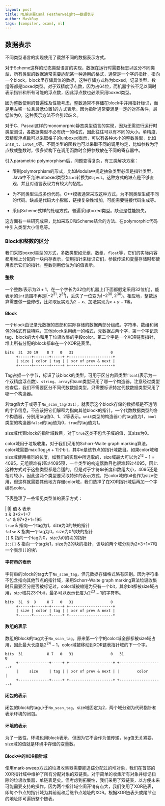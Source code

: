 ```yaml
---
layout: post
title: ML编译器Caml Featherweight——数据表示
author: MaskRay
tags: [compiler, ocaml, ml]
---
```


## 数据表示

不同类型语言的实现使用了截然不同的数据表示方式。

对于Scheme这样的动态类型语言的实现，数据在运行时需要标志以区分不同类型，所有类型的数据通常需要适配某一种通用的格式，通常是一个字的指针，指向一个block，block里存储具体的数据，这种存储方式称为boxed，记录类型、数组等都是boxed类型。对于双精度浮点数，因为占64位，而机器字长不足以同时表示指针和所有可能的浮点数，因此浮点数也必须采用boxed类型。

因为整数使用的普遍性及性能考虑，整数通常不存储在block中并用指针标识，而是用左移一位且最低位置1的方式表示。因为指针通常要满足一定的对齐条件，最低位为0，这种表示方法不会引起歧义。

对于C、Pascal这样的monomorphic静态类型语言的实现，因为无需进行运行时类型测试，各数据类型不必有统一的格式，因此往往可以有不同的大小。单精度、双精度浮点数可以采取格子的unboxed表示，可以有各种大小的整数类型，比如`int8_t`、`int64_t`等。不同类型的函数也可以采取不同的调用约定，比如参数为浮点数或整数时，很多架构下在调用函数时会把参数放在不同的寄存器中。

引入parametric polymorphism后，问题变得复杂，有三类解决方案：

-   限制polymorphism的形式，比如Modula中规定抽象类型必须是指针类型，Java中不允许unboxed类型如`int`转换为`Object`。这种方式的缺点是不够直观，并且对语言表现力有较大的牺牲。

-   为不同类型生成多份代码。C++模板通常采取这种方式，为不同类型生成不同的代码。缺点是代码大小膨胀，链接复杂性增加，可能需要链接代码生成等。

-   采用Scheme式样的处理方式。普遍采用boxed类型。缺点是性能损失。

这方面有一些研究成果，比如采取C和Scheme结合的方法、在polymorphic代码中引入类型大小信息等。

### Block和整数的区分

我们采取boxed类型的方式，多数类型如元组、数组、`float`等，它们的实际内容都用堆上分配的一块内存表示，使用指针来标识它们，参数传递和变量存储时都使用表示它们的指针。整数则用低位为1的值表示。

#### 整数

一个整数$i$表示为$2i+1$，在一个字长为32位的机器上(下面都假定采用32位机)，能表示的`int`范围不再是$[-2^{31},2^{31})$，丢失了一位变为$[-2^{30},2^{30})$。相应地，整数运算需要做一些修改，比如取反实现为$2-x$、加法实现为$x+y-1$等。

#### Block

一个block由记录元数据的首部和实际存储的数据两部分组成。字符串、数组和闭包的格式有些特殊，其他block采用统一的格式，元数据占两个字，第一个字记录tag、block的大小和用于垃圾收集的字段color。第二个字是一个XOR链表指针，堆上所有分配的block都串在一个XOR链表里。

    bits  31  20 19    8 7   0   31                 0
         +------+-------+-----+ +--------------------+
         | size | color | tag | | xor of prev & next |
         +------+-------+-----+ +--------------------+

Tag占据一个字节，标识了该block的类型，可用于区分内置类型`float`(表示为一个双精度浮点数)、`string`、`array`和sum类型采用了哪一个构造器。注意经过类型检查后，我们不需要区分不同代数数据类型，只需要标识特定代数数据类型采用了哪一个构造器。

若tag值大于或等于`No_scan_tag(251)`，就表示这个block存储的数据都是不透明的字节信息，不应该把它们解释为指向其他block的指针。一个代数数据类型的各个构造器，分别用tag值0、1、2等表示。`unit`类型的构造器`()`的tag值为1，`bool`类型的构造器`false`的tag值为0，`true`的tag值为1。

size域代表block的指针域数目，对于`true`这类不包含子域的值，其size为0。

color域用于垃圾收集，对于我们采用的Schorr-Waite graph marking算法，color域需要$\max\lceil\log_2{n+1}\rceil$个bit，其中$n$是该节点的指针域数目。如果color域和size域使用相同的长度，如我们的实现中所选取的，size域最大可以为$2^{12}-1=4095$。元组很难有超过4095项，一个类型的构造器数目也很难超过4095，因此这种方式对于这些类型都是合适的。但是对于字符串长度和数组大小，4095还是相对较小，因此这两个类型要采取特殊的表示方式，把color域的bit也作为size使用，但这样就需要其他地方存储color域，我们选择了在XOR指针域后再加一个字编码color。

下表整理了一些常见类型值的表示方式：

<span>|l|l|</span> 值 & 表示\
`3` & 3\*2+1=7\
`’a’` & 97\*2+1=195\
`true` & 指向一个tag为1，size为0的块的指针\
`false` & 指向一个tag为0，size为0的块的指针\
`[]` & 指向一个tag为0，size为0的块的指针\
`3::[]` & 指向一个tag为1，size为2的块的指针，该块的两个域分别为2\*3+1=7和一个表示`[]`的块\

#### 字符串的表示

字符串的block的tag大于`No_scan_tag`，但元数据存储格式略有区别。因为字符串不包含指向其他节点的指针域，采用Schorr-Waite graph marking算法垃圾收集时只需要区分是否被标记过，color域被缩短为只有一个bit，其余bit都被size域占用，size域共23个bit，最多可以表示长度为$2^{23}-1$的字符串。

    bits  31  9  8     8 7   0   31                 0
         +------+-----+-+-----+ +--------------------+
         | size | color | tag | | xor of prev & next |
         +------+-------+-----+ +--------------------+

#### 数组的表示

数组的block的tag大于`No_scan_tag`。原来第一个字的color域全部都被size域占用，因此最大长度是$2^{24}-1$，color域被移动到XOR链表指针域的下一个字。

    bits  31           8 7   0   31                 0   31                 0
         +--------------+-----+ +--------------------+ +--------------------+
         |     size     | tag | | xor of prev & next | |        color       |
         +--------------+-----+ +--------------------+ +--------------------+

#### 闭包的表示

闭包的block的tag小于`No_scan_tag`，size域固定为2，两个域分别为代码指针和表示环境的闭包。

#### 环境的表示

为了一致性，环境也用block表示，但因为它不会作为值传递，tag值无关紧要，size域的值就是环境中存储的变量数。

#### Block中的XOR指针域

使用mark-sweep方式的垃圾收集器需要能追踪分配过的堆对象，我们在首部的XOR指针域中维护了所有分配对象的双链表。对于简单的收集所有对象并标记扫除的垃圾收集器，单链表足矣。但考虑到拓展性，我们采用了双链表，以方便未来可能需要支持的操作。因为两个指针域空间开销有点大，我们使用了XOR链表，即每个节点的指针域为其前驱和后继节点地址的XOR。根据XOR链表头或尾节点的地址即可遍历整个链表。
